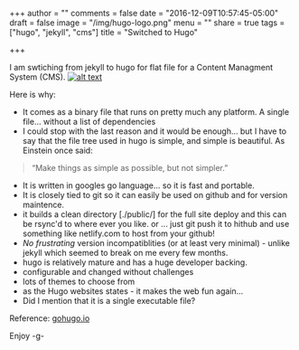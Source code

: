 +++
author = ""
comments = false
date = "2016-12-09T10:57:45-05:00"
draft = false
image = "/img/hugo-logo.png"
menu = ""
share = true
tags = ["hugo", "jekyll", "cms"]
title = "Switched to Hugo"

+++

I am swtiching from jekyll to hugo for flat file for a Content Managment System (CMS).
<a href="https://gohugo.io">![alt text](/img/hugo-h.jpg "goHugo.io")</a>

Here is why:

- It comes as a binary file that runs on pretty much any platform. A single file... without a list of dependencies
- I could stop with the last reason and it would be enough... but I have to say that the file tree used in hugo is simple, and simple is beautiful. As Einstein once said: 
>“Make things as simple as possible, but not simpler.”
- It is written in googles go language... so it is fast and portable.
- It is closely tied to git so it can easily be used on github and for version maintence.
- it builds a clean directory [./public/] for the full site deploy and this can be rsync'd to where ever you like.
    or ... just git push it to hithub and use something like netlify.com to host from your github!
- *No frustrating* version incompatiblities (or at least very minimal) - unlike jekyll which seemed to break on me every few months.
- hugo is relatively mature and has a huge developer backing. 
- configurable and changed without challenges
- lots of themes to choose from
- as the Hugo websites states - it makes the web fun again...
- Did I mention that it is a single executable file?

Reference:
[gohugo.io](https://gohugo.io/#intro)

<!--more-->
Enjoy
-g-
